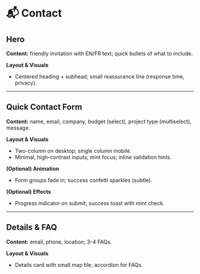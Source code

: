 # 📬 Contact

## Hero
**Content:** friendly invitation with EN/FR text; quick bullets of what to include.

**Layout & Visuals**
- Centered heading + subhead; small reassurance line (response time, privacy).

---

## Quick Contact Form
**Content:** name, email, company, budget (select), project type (multiselect), message.

**Layout & Visuals**
- Two-column on desktop; single column mobile.
- Minimal, high-contrast inputs; mint focus; inline validation hints.

**(Optional) Animation**
- Form groups fade in; success confetti sparkles (subtle).

**(Optional) Effects**
- Progress indicator on submit; success toast with mint check.

---

## Details & FAQ
**Content:** email, phone, location; 3–4 FAQs.

**Layout & Visuals**
- Details card with small map tile; accordion for FAQs.
